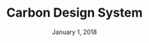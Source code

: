 ---
layout: post
date: January 1, 2018
title: Carbon Design System
company: IBM
link: http://carbondesignsystem.com/
image: images/systems/carbon.jpg
description: Carbon is the design system for IBM Cloud products. It is a series of individual styles, components, and guidelines used for creating unified UI.

---